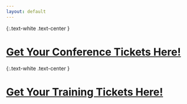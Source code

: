 ```yaml
---
layout: default
---
```


{:.text-white .text-center }
# [Get Your Conference Tickets Here!](https://events.eventzilla.net/e/bsides-rochester-2022--conference-2138817123)

{:.text-white .text-center }
# [Get Your Training Tickets Here!](https://events.eventzilla.net/e/bsides-rochester-2022--training-workshops-2138818190)


